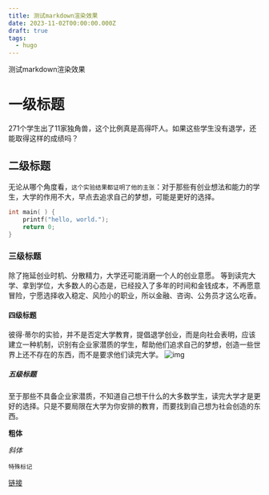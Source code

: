 ```yaml
---
title: 测试markdown渲染效果
date: 2023-11-02T00:00:00.000Z
draft: true
tags:
  - hugo
---
```

测试markdown渲染效果

# 一级标题

271个学生出了11家独角兽，这个比例真是高得吓人。如果这些学生没有退学，还能取得这样的成绩吗？

## 二级标题
无论从哪个角度看，`这个实验结果都证明了他的主张`：对于那些有创业想法和能力的学生，大学的作用不大，早点去追求自己的梦想，可能是更好的选择。
```c
int main( ) {
    printf("hello, world.");
    return 0;
}
```

### 三级标题
除了拖延创业时机、分散精力，大学还可能消磨一个人的创业意愿。 等到读完大学、拿到学位，大多数人的心态是，已经投入了多年的时间和金钱成本，不再愿意冒险，宁愿选择收入稳定、风险小的职业，所以金融、咨询、公务员才这么吃香。

#### 四级标题
彼得·蒂尔的实验，并不是否定大学教育，提倡退学创业，而是向社会表明，应该建立一种机制，识别有企业家潜质的学生，帮助他们追求自己的梦想，创造一些世界上还不存在的东西，而不是要求他们读完大学。
![img](https://cdn.beekka.com/blogimg/asset/202310/bg2023102606.webp)

##### 五级标题
至于那些不具备企业家潜质，不知道自己想干什么的大多数学生，读完大学才是更好的选择。只是不要局限在大学为你安排的教育，而要找到自己想为社会创造的东西。


**粗体**

*斜体*

`特殊标记`

[链接](https://google.com)